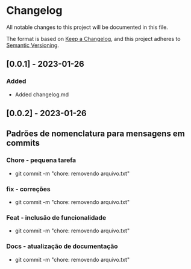 # Changelog

All notable changes to this project will be documented in this file.

The format is based on [Keep a Changelog](https://keepachangelog.com/en/1.0.0/),
and this project adheres to [Semantic Versioning](https://semver.org/spec/v2.0.0.html).


## [0.0.1] - 2023-01-26

### Added
- Added changelog.md


## [0.0.2] - 2023-01-26

## Padrões de nomenclatura para mensagens em commits

### Chore - pequena tarefa
- git commit -m "chore: removendo arquivo.txt"

### fix - correções
- git commit -m "chore: removendo arquivo.txt"

### Feat - inclusão de funcionalidade
- git commit -m "chore: removendo arquivo.txt"

### Docs - atualização de documentação
- git commit -m "chore: removendo arquivo.txt"


